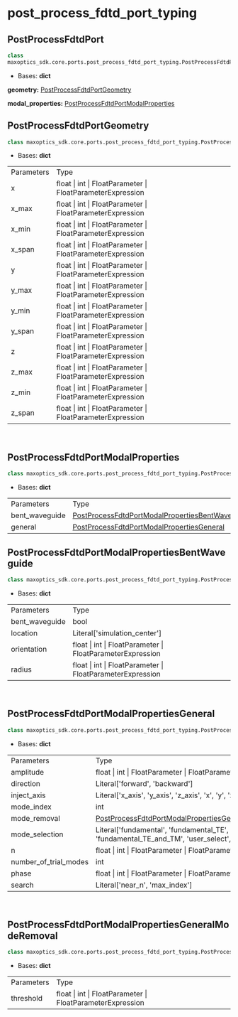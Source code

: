 # post_process_fdtd_port_typing

## PostProcessFdtdPort
```py
class 
maxoptics_sdk.core.ports.post_process_fdtd_port_typing.PostProcessFdtdPort(*args, **kwargs)
```
- Bases: **dict**

**geometry:** [PostProcessFdtdPortGeometry](#PostProcessFdtdPortGeometry)

**modal_properties:** [PostProcessFdtdPortModalProperties](#PostProcessFdtdPortModalProperties)

<span id='PostProcessFdtdPortGeometry'></span>

## PostProcessFdtdPortGeometry
```py
class maxoptics_sdk.core.ports.post_process_fdtd_port_typing.PostProcessFdtdPortGeometry(*args, **kwargs)
```
- Bases: **dict**

<table class="custom-table">
  <tr>
    <td class="typeface">Parameters</td>
    <td class="typeface">Type</td>
  </tr>

  <tr>
    <td class="first-column">x</td>
    <td class="second-column">float | int | FloatParameter | FloatParameterExpression</td>
  </tr>
  <tr>
    <td>x_max</td>
    <td>float | int | FloatParameter | FloatParameterExpression</td>
  </tr>
  <tr>
    <td>x_min</td>
    <td>float | int | FloatParameter | FloatParameterExpression</td>
  </tr>
  <tr>
    <td>x_span</td>
    <td>float | int | FloatParameter | FloatParameterExpression</td>
  </tr>
  <tr>
    <td>y</td>
    <td>float | int | FloatParameter | FloatParameterExpression</td>
  </tr>
  <tr>
    <td>y_max</td>
    <td>float | int | FloatParameter | FloatParameterExpression</td>
  </tr>
  <tr>
    <td>y_min</td>
    <td>float | int | FloatParameter | FloatParameterExpression</td>
  </tr>
  <tr>
    <td>y_span</td>
    <td>float | int | FloatParameter | FloatParameterExpression</td>
  </tr>
  <tr>
    <td>z</td>
    <td>float | int | FloatParameter | FloatParameterExpression</td>
  </tr>
  <tr>
    <td>z_max</td>
    <td>float | int | FloatParameter | FloatParameterExpression</td>
  </tr>
  <tr>
    <td>z_min</td>
    <td>float | int | FloatParameter | FloatParameterExpression</td>
  </tr>
  <tr>
    <td>z_span</td>
    <td>float | int | FloatParameter | FloatParameterExpression</td>
  </tr>
</table>
<br/>

<span id='PostProcessFdtdPortModalProperties'></span>


## PostProcessFdtdPortModalProperties

```py
class maxoptics_sdk.core.ports.post_process_fdtd_port_typing.PostProcessFdtdPortModalProperties(*args, **kwargs)
```
- Bases: **dict**

<table class="custom-table">
  <tr>
    <td class="typeface">Parameters</td>
    <td class="typeface">Type</td>
  </tr>

  <tr>
    <td>bent_waveguide</td>
    <td><a href='#PostProcessFdtdPortModalPropertiesBentWaveguide'>PostProcessFdtdPortModalPropertiesBentWaveguide</a></td>
  </tr>
  <tr>
    <td>general</td>
    <td><a href='#PostProcessFdtdPortModalPropertiesGeneral'>PostProcessFdtdPortModalPropertiesGeneral</a></td>
  </tr>

</table>

<span id='PostProcessFdtdPortModalPropertiesBentWaveguide'></span>


## PostProcessFdtdPortModalPropertiesBentWaveguide
```py
class maxoptics_sdk.core.ports.post_process_fdtd_port_typing.PostProcessFdtdPortModalPropertiesBentWaveguide(*args, **kwargs)
```
- Bases: **dict**

<table class="custom-table">
  <tr>
    <td class="typeface">Parameters</td>
    <td class="typeface">Type</td>
  </tr>

  <tr>
    <td class="first-column">bent_waveguide</td>
    <td class="second-column">bool</td>
  </tr>
  <tr>
    <td>location</td>
    <td>Literal['simulation_center']</td>
  </tr>
  <tr>
    <td>orientation</td>
    <td>float | int | FloatParameter | FloatParameterExpression</td>
  </tr>
  <tr>
    <td>radius</td>
    <td>float | int | FloatParameter | FloatParameterExpression</td>
  </tr>
</table>
<br/>

<span id='PostProcessFdtdPortModalPropertiesGeneral'></span>


## PostProcessFdtdPortModalPropertiesGeneral
```py
class maxoptics_sdk.core.ports.post_process_fdtd_port_typing.PostProcessFdtdPortModalPropertiesGeneral(*args, **kwargs)
```
- Bases: **dict**

<table class="custom-table">
  <tr>
    <td class="typeface">Parameters</td>
    <td class="typeface">Type</td>
  </tr>
  <tr>
    <td class="first-column">amplitude</td>
    <td class="second-column">float | int | FloatParameter | FloatParameterExpression</td>
  </tr>
  <tr>
    <td>direction</td>
    <td>Literal['forward', 'backward']</td>
  </tr>
  <tr>
    <td>inject_axis</td>
    <td>Literal['x_axis', 'y_axis', 'z_axis', 'x', 'y', 'z']</td>
  </tr>
  <tr>
    <td>mode_index</td>
    <td>int</td>
  </tr>
  <tr>
    <td>mode_removal</td>
    <td><a href='#PostProcessFdtdPortModalPropertiesGeneralModeRemoval'>PostProcessFdtdPortModalPropertiesGeneralModeRemoval</a></td>
  </tr>
  <tr>
    <td>mode_selection</td>
    <td>Literal['fundamental', 'fundamental_TE', 'fundamental_TM', 'fundamental_TE_and_TM', 'user_select', 'user_import']</td>
  </tr>
  <tr>
    <td>n</td>
    <td>float | int | FloatParameter | FloatParameterExpression</td>
  </tr>
  <tr>
    <td>number_of_trial_modes</td>
    <td>int</td>
  </tr>
  <tr>
    <td>phase</td>
    <td>float | int | FloatParameter | FloatParameterExpression</td>
  </tr>
  <tr>
    <td>search</td>
    <td>Literal['near_n', 'max_index']</td>
  </tr>
</table>
<br/>

<span id='PostProcessFdtdPortModalPropertiesGeneralModeRemoval'></span>


## PostProcessFdtdPortModalPropertiesGeneralModeRemoval
```py
class maxoptics_sdk.core.ports.post_process_fdtd_port_typing.PostProcessFdtdPortModalPropertiesGeneralModeRemoval(*args, **kwargs)
```
- Bases: **dict**

<!-- **threshold:** *float | int | FloatParameter | FloatParameterExpression* -->

<table class="custom-table">
  <tr>
    <td class="typeface">Parameters</td>
    <td class="typeface">Type</td>
  </tr>
  <tr>
    <td>threshold</td>
    <td>float | int | FloatParameter | FloatParameterExpression</td>
  </tr>
</table>